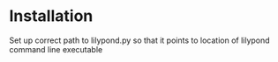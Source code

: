 # Installation

Set up correct path to lilypond.py so that it points to location of lilypond command line executable
